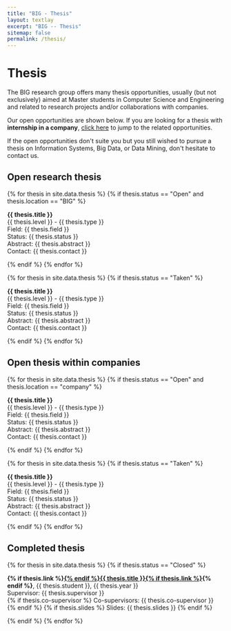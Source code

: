 ```yaml
---
title: "BIG - Thesis"
layout: textlay
excerpt: "BIG -- Thesis"
sitemap: false
permalink: /thesis/
---
```


# Thesis

The BIG research group offers many thesis opportunities, usually (but not exclusively) aimed at Master students in Computer Science and Engineering and related to research projects and/or collaborations with companies.

Our open opportunities are shown below. If you are looking for a thesis with <span style='font-weight:bold'>internship in a company</span>, <a href="#open-thesis-within-companies">click here</a> to jump to the related opportunities.

If the open opportunities don't suite you but you still wished to pursue a thesis on Information Systems, Big Data, or Data Mining, don't hesitate to contact us.

## Open research thesis

<div id="thesis">

{% for thesis in site.data.thesis %}
{% if thesis.status == "Open" and thesis.location == "BIG" %}

<strong>{{ thesis.title }}</strong><br>
{{ thesis.level }} - {{ thesis.type }}<br>
Field: {{ thesis.field }}<br>
Status: <span class="thesis-status-{{ thesis.status }}">{{ thesis.status }}</span><br>
Abstract: {{ thesis.abstract }}<br>
Contact: {{ thesis.contact }}

{% endif %}
{% endfor %}

{% for thesis in site.data.thesis %}
{% if thesis.status == "Taken" %}

<strong>{{ thesis.title }}</strong><br>
{{ thesis.level }} - {{ thesis.type }}<br>
Field: {{ thesis.field }}<br>
Status: <span class="thesis-status-{{ thesis.status }}">{{ thesis.status }}</span><br>
Abstract: {{ thesis.abstract }}<br>
Contact: {{ thesis.contact }}

{% endif %}
{% endfor %}

</div>

## Open thesis within companies

<div id="thesis">

{% for thesis in site.data.thesis %}
{% if thesis.status == "Open" and thesis.location == "company" %}

<strong>{{ thesis.title }}</strong><br>
{{ thesis.level }} - {{ thesis.type }}<br>
Field: {{ thesis.field }}<br>
Status: <span class="thesis-status-{{ thesis.status }}">{{ thesis.status }}</span><br>
Abstract: {{ thesis.abstract }}<br>
Contact: {{ thesis.contact }}

{% endif %}
{% endfor %}

{% for thesis in site.data.thesis %}
{% if thesis.status == "Taken" %}

<strong>{{ thesis.title }}</strong><br>
{{ thesis.level }} - {{ thesis.type }}<br>
Field: {{ thesis.field }}<br>
Status: <span class="thesis-status-{{ thesis.status }}">{{ thesis.status }}</span><br>
Abstract: {{ thesis.abstract }}<br>
Contact: {{ thesis.contact }}

{% endif %}
{% endfor %}

</div>

## Completed thesis

<div id="completed-thesis">

{% for thesis in site.data.thesis %}
{% if thesis.status == "Closed" %}

<strong>{% if thesis.link %}<a href="{{ thesis.link }}">{% endif %}{{ thesis.title }}{% if thesis.link %}</a>{% endif %}</strong>, {{ thesis.student }}, {{ thesis.year }}<br>
Supervisor: {{ thesis.supervisor }}<br>
{% if thesis.co-supervisor %} Co-supervisors: {{ thesis.co-supervisor }}<br>{% endif %}
{% if thesis.slides %} Slides: {{ thesis.slides }} {% endif %}


{% endif %}
{% endfor %}

</div>
